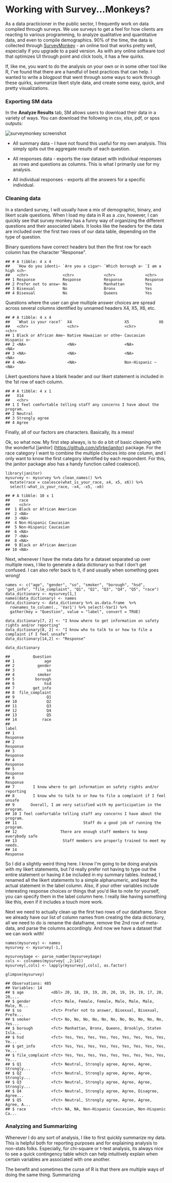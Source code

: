 Working with Survey...Monkeys?
==============================

As a data practicioner in the public sector, I frequently work on data
compiled through surveys. We use surveys to get a feel for how clients
are reacting to various programming, to analyze qualitative and
quantitative data, and even to compile demographics. 90% of the time,
the data is collected through [SurveyMonkey](http://surveymonkey.com) -
an online tool that works pretty well, especially if you upgrade to a
paid version. As with any online software tool that optimizes UI through
point and click tools, it has a few quirks.

If, like me, you want to do the analysis on your own or in some other
tool like R, I've found that there are a handful of best practices that
can help. I wanted to write a blogpost that went through some ways to
work through these quirks, summarize likert style data, and create some
easy, quick, and pretty visualizations.

### Exporting SM data

In the **Analyze Results** tab, SM allows users to download their data
in a variety of ways. You can download the following in csv, xlsx, pdf,
or spss outputs:

![surveymonkey screenshot](images/%22export.png%22)

-   All summary data - I have not found this useful for my own analysis.
    This simply spits out the aggregate results of each question.

-   All responses data - exports the raw dataset with individual
    responses as rows and questions as columns. This is what I primarily
    use for my analysis.

-   All individual responses - exports all the answers for a specific
    individual.

### Cleaning data

In a standard survey, I will usually have a mix of demographic, binary,
and likert scale questions. When I load my data in R as a .csv, however,
I can quickly see that survey monkey has a funny way of organizing the
different questions and their associated labels. It looks like the
headers for the data are included over the first two rows of our data
table, depending on the type of question.

Binary questions have correct headers but then the first row for each
column has the character "Response".

    ## # A tibble: 4 x 4
    ##   `How do you identi~ `Are you a cigar~ `Which borough a~ `I am a high sch~
    ##   <chr>               <chr>             <chr>             <chr>            
    ## 1 Response            Response          Response          Response         
    ## 2 Prefer not to answ~ No                Manhattan         Yes              
    ## 3 Bisexual            No                Bronx             Yes              
    ## 4 Bisexual            No                Queens            Yes

Questions where the user can give multiple answer choices are spread
across several columns identified by unnamed headers X4, X5, X6, etc.

    ## # A tibble: 4 x 4
    ##   `What is your race?`  X4                       X5             X6         
    ##   <chr>                 <chr>                    <chr>          <chr>      
    ## 1 Black or African Ame~ Native Hawaiian or othe~ Caucasian      Hispanic o~
    ## 2 <NA>                  <NA>                     <NA>           <NA>       
    ## 3 <NA>                  <NA>                     <NA>           <NA>       
    ## 4 <NA>                  <NA>                     Non-Hispanic ~ <NA>

Likert questions have a blank header and our likert statement is
included in the 1st row of each column.

    ## # A tibble: 4 x 1
    ##   X14                                                                    
    ##   <chr>                                                                  
    ## 1 I feel comfortable telling staff any concerns I have about the program.
    ## 2 Neutral                                                                
    ## 3 Strongly agree                                                         
    ## 4 Agree

Finally, all of our factors are characters. Basically, its a mess!

Ok, so what now. My first step always, is to do a bit of basic cleaning
with the wonderful \[janitor\] (<https://github.com/sfirke/janitor>)
package. For the race category I want to combine the multiple choices
into one column, and I only want to know the first category identified
by each respondent. For this, the janitor package also has a handy
function called coalesce().

    library(janitor)
    mysurvey <- mysurvey %>% clean_names() %>% 
      mutate(race = coalesce(what_is_your_race, x4, x5, x6)) %>% 
      select(-what_is_your_race, -x4, -x5, -x6)  

    ## # A tibble: 10 x 1
    ##    race                     
    ##    <chr>                    
    ##  1 Black or African American
    ##  2 <NA>                     
    ##  3 <NA>                     
    ##  4 Non-Hispanic Caucasian   
    ##  5 Non-Hispanic Caucasian   
    ##  6 <NA>                     
    ##  7 <NA>                     
    ##  8 <NA>                     
    ##  9 Black or African American
    ## 10 <NA>

Next, whenever I have the meta data for a dataset separated up over
multiple rows, I like to generate a data dictionary so that I don't get
confused. I can also refer back to it, if and usually when something
goes wrong!

    names <- c("age", "gender", "so", "smoker", "borough", "hsd", "get_info", "file_complaint", "Q1", "Q2", "Q3", "Q4", "Q5", "race")
    data_dictionary <- mysurvey[1,] 
    names(data_dictionary) <- names
    data_dictionary <- data_dictionary %>% as.data.frame  %>% 
      rownames_to_column(., 'Var1') %>% select(-Var1) %>% 
      gather(key = "Question", value = "label", convert = TRUE)

    data_dictionary[7, 2] <- "I know where to get information on safety rights and/or reporting"
    data_dictionary[8, 2] <- "I know who to talk to or how to file a complaint if I feel unsafe"
    data_dictionary[14,2] <- "Response"

    data_dictionary

    ##          Question
    ## 1             age
    ## 2          gender
    ## 3              so
    ## 4          smoker
    ## 5         borough
    ## 6             hsd
    ## 7        get_info
    ## 8  file_complaint
    ## 9              Q1
    ## 10             Q2
    ## 11             Q3
    ## 12             Q4
    ## 13             Q5
    ## 14           race
    ##                                                                      label
    ## 1                                                                 Response
    ## 2                                                                 Response
    ## 3                                                                 Response
    ## 4                                                                 Response
    ## 5                                                                 Response
    ## 6                                                                 Response
    ## 7        I know where to get information on safety rights and/or reporting
    ## 8        I know who to talk to or how to file a complaint if I feel unsafe
    ## 9       Overall, I am very satisfied with my participation in the program.
    ## 10 I feel comfortable telling staff any concerns I have about the program.
    ## 11                             Staff do a good job of running the program.
    ## 12                   There are enough staff members to keep everybody safe
    ## 13                    Staff members are properly trained to meet my needs.
    ## 14                                                                Response

So I did a slightly weird thing here. I know I'm going to be doing
analysis with my likert statements, but I'd really prefer not having to
type out the entire statement or having it be included in my summary
tables. Instead, I renamed all the likert statements to a simple
alphanumeric, and kept the actual statement in the label column. Also,
if your other variables include interesting response choices or things
that you'd like to note for yourself, you can specify them in the label
column here. I really like having something like this, even if it
includes a touch more work.

Next we need to actually clean up the first two rows of our dataframe.
Since we already have our list of column names from creating the data
dictionary, all we need to do is rename the dataframe, remove the 2nd
row of meta-data, and parse the columns accordingly. And now we have a
dataset that we can work with!

    names(mysurvey) <- names
    mysurvey <- mysurvey[-1,]   

    mysurvey$age <- parse_number(mysurvey$age)
    cols <- colnames(mysurvey[ ,2:14])
    mysurvey[,cols] <- lapply(mysurvey[,cols], as.factor)

    glimpse(mysurvey)

    ## Observations: 485
    ## Variables: 14
    ## $ age            <dbl> 20, 18, 19, 19, 20, 20, 19, 19, 19, 17, 20, 20,...
    ## $ gender         <fct> Male, Female, Female, Male, Male, Male, Male, M...
    ## $ so             <fct> Prefer not to answer, Bisexual, Bisexual, Prefe...
    ## $ smoker         <fct> No, No, No, No, No, No, No, No, No, No, No, Yes...
    ## $ borough        <fct> Manhattan, Bronx, Queens, Brooklyn, Staten Isla...
    ## $ hsd            <fct> Yes, Yes, Yes, Yes, Yes, Yes, Yes, Yes, Yes, Ye...
    ## $ get_info       <fct> Yes, Yes, Yes, Yes, Yes, Yes, Yes, Yes, Yes, Ye...
    ## $ file_complaint <fct> Yes, Yes, Yes, Yes, Yes, Yes, Yes, Yes, Yes, Ye...
    ## $ Q1             <fct> Neutral, Strongly agree, Agree, Agree, Strongly...
    ## $ Q2             <fct> Neutral, Strongly agree, Agree, Agree, Strongly...
    ## $ Q3             <fct> Neutral, Strongly agree, Agree, Agree, Strongly...
    ## $ Q4             <fct> Neutral, Strongly agree, Agree, Disagree, Agree...
    ## $ Q5             <fct> Neutral, Strongly agree, Agree, Agree, Agree, A...
    ## $ race           <fct> NA, NA, Non-Hispanic Caucasian, Non-Hispanic Ca...

### Analyzing and Summarizing

Whenever I do any sort of analysis, I like to first quickly summarize my
data. This is helpful both for reporting purposes and for explaining
analysis to non-stats folks. Especially, for chi-square or t-test
analysis, its always nice to see a quick contingency table which can
help intuitively explain when certain variables are associated with one
another.

The benefit and sometimes the curse of R is that there are multiple ways
of doing the same thing. Summarizing
